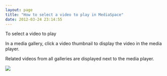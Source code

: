 ```yaml
---
layout: page
title: "How to select a video to play in MediaSpace"
date: 2012-03-24 23:14:55
---
```


<p class="mce-procedure">
  To select a video to play
</p>

In a media gallery, click a video thumbnail to display the video in the media player.

Related videos from all galleries are displayed next to the media player.

<img src="{{site.url}}/assets/383">